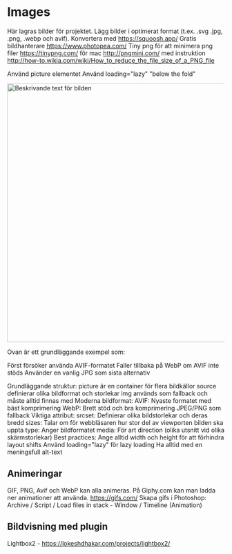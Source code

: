 # Images

Här lagras bilder för projektet. Lägg bilder i optimerat format (t.ex. .svg .jpg, .png, .webp och avif).
Konvertera med https://squoosh.app/
Gratis bildhanterare https://www.photopea.com/
Tiny png för att minimera png filer https://tinypng.com/ för mac http://pngmini.com/ med instruktion http://how-to.wikia.com/wiki/How_to_reduce_the_file_size_of_a_PNG_file

Använd picture elementet
Använd loading="lazy" "below the fold"

<picture>
    <source srcset="bild.avif" type="image/avif" >
    <source srcset="bild.webp" type="image/webp">
    <img src="bild.jpg" alt="Beskrivande text för bilden" width="800" height="600" loading="lazy">
</picture>

Ovan är ett grundläggande exempel som:

Först försöker använda AVIF-formatet
Faller tillbaka på WebP om AVIF inte stöds
Använder en vanlig JPG som sista alternativ

Grundläggande struktur:
picture är en container för flera bildkällor
source definierar olika bildformat och storlekar
img används som fallback och måste alltid finnas med
Moderna bildformat:
AVIF: Nyaste formatet med bäst komprimering
WebP: Brett stöd och bra komprimering
JPEG/PNG som fallback
Viktiga attribut:
srcset: Definierar olika bildstorlekar och deras bredd
sizes: Talar om för webbläsaren hur stor del av viewporten bilden ska uppta
type: Anger bildformatet
media: För art direction (olika utsnitt vid olika skärmstorlekar)
Best practices:
Ange alltid width och height för att förhindra layout shifts
Använd loading="lazy" för lazy loading
Ha alltid med en meningsfull alt-text

## Animeringar

GIF, PNG, Avif och WebP kan alla animeras.
På Giphy.com kan man ladda ner animationer att använda.
https://gifs.com/
Skapa gifs i Photoshop: Archive / Script / Load files in stack - Window / Timeline (Animation)

## Bildvisning med plugin

Lightbox2 - https://lokeshdhakar.com/projects/lightbox2/
